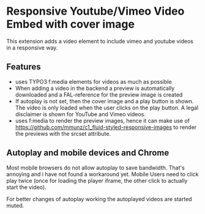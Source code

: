 # Responsive Youtube/Vimeo Video Embed with cover image

This extension adds a video element to include vimeo and youtube videos in a
responsive way.

## Features
* uses TYPO3 f:media elements for videos as much as possible
* When adding a video in the backend a preview is automatically downloaded and
  a FAL-reference for the preview image is created
* If autoplay is not set, then the cover image and a play button is shown. The
  video is only loaded when the user clicks on the play button. A legal disclaimer is shown for YouTube and Vimeo 
  videos. 
* uses f:media to render the preview images, hence it can make use of
  https://github.com/mmunz/c1_fluid-styled-responsive-images to render the
  previews with the srcset attribute.

## Autoplay and mobile devices and Chrome

Most mobile browsers do not allow autoplay to save bandwidth. That's annoying and
i have not found a workaround yet. Mobile Users need to click play twice (once
for loading the player iframe, the other click to actually start the video).

For better changes of autoplay working the autoplayed videos are started muted.
